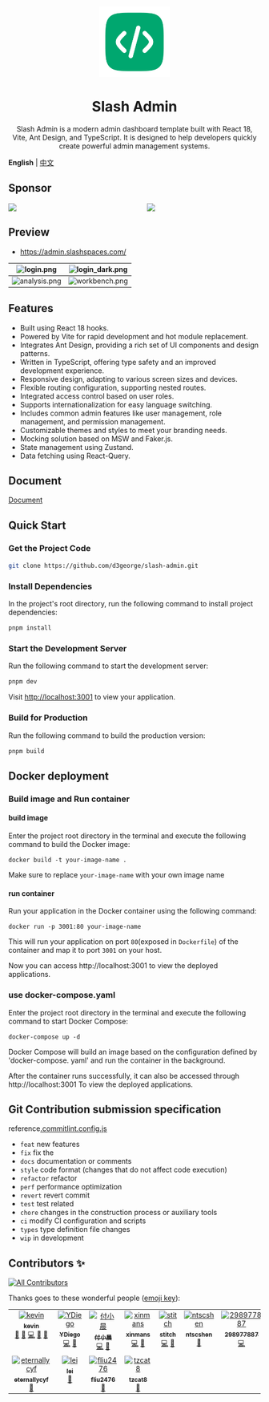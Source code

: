 <div align="center"> 
<br> 
<br>
<img src="./src/assets/images/logo.png" height="140" />
<h1> Slash Admin </h1>
<p style="font-size: 14px">
  Slash Admin is a modern admin dashboard template built with React 18, Vite, Ant Design, and TypeScript. It is designed to help developers quickly create powerful admin management systems.
</p>
</div>

**English** | [中文](./README.zh-CN.md)

##  Sponsor
<div style="display: flex; gap: 50px"> 
  <img style="width:300px" src="https://d3george.github.io/github-static/pay/weixin.jpg" >
  <img style="width:300px" src="https://d3george.github.io/github-static/pay/buymeacoffee.png" />
</div>

## Preview
+ https://admin.slashspaces.com/

|![login.png](https://d3george.github.io/github-static/slash-admin/login.jpeg)|![login_dark.png](https://d3george.github.io/github-static/slash-admin/login_dark.jpeg)
| ----------------------------------------------------------------- | ------------------------------------------------------------------- |
|![analysis.png](https://d3george.github.io/github-static/slash-admin/analysis.png)|![workbench.png](https://d3george.github.io/github-static/slash-admin/workbench.png)

## Features

- Built using React 18 hooks.
- Powered by Vite for rapid development and hot module replacement.
- Integrates Ant Design, providing a rich set of UI components and design patterns.
- Written in TypeScript, offering type safety and an improved development experience.
- Responsive design, adapting to various screen sizes and devices.
- Flexible routing configuration, supporting nested routes.
- Integrated access control based on user roles.
- Supports internationalization for easy language switching.
- Includes common admin features like user management, role management, and permission management.
- Customizable themes and styles to meet your branding needs.
- Mocking solution based on MSW and Faker.js.
- State management using Zustand.
- Data fetching using React-Query.

## Document
[Document](https://docs-admin.slashspaces.com/)

## Quick Start

### Get the Project Code

```bash
git clone https://github.com/d3george/slash-admin.git
```

### Install Dependencies

In the project's root directory, run the following command to install project dependencies:

```bash
pnpm install
```

### Start the Development Server

Run the following command to start the development server:

```bash
pnpm dev
```

Visit [http://localhost:3001](http://localhost:3001) to view your application.

### Build for Production

Run the following command to build the production version:

```bash
pnpm build
```

## Docker deployment


### Build image and Run container
#### build image
Enter the project root directory in the terminal and execute the following command to build the Docker image:
```
docker build -t your-image-name .
```
Make sure to replace `your-image-name` with your own image name 

#### run container
Run your application in the Docker container using the following command:
```
docker run -p 3001:80 your-image-name
```
This will run your application on port `80`(exposed in `Dockerfile`) of the container and map it to port `3001` on your host.

Now you can access http://localhost:3001 to view the deployed applications.

### use docker-compose.yaml
Enter the project root directory in the terminal and execute the following command to start Docker Compose:
```
docker-compose up -d
```
Docker Compose will build an image based on the configuration defined by 'docker-compose. yaml' and run the container in the background.

After the container runs successfully, it can also be accessed through http://localhost:3001 To view the deployed applications.


## Git Contribution submission specification

reference[.commitlint.config.js](./commitlint.config.js)

- `feat` new features
- `fix`  fix the
- `docs` documentation or comments
- `style` code format (changes that do not affect code execution)
- `refactor` refactor
- `perf` performance optimization
- `revert` revert commit
- `test` test related
- `chore` changes in the construction process or auxiliary tools
- `ci` modify CI configuration and scripts
- `types` type definition file changes
- `wip` in development

## Contributors ✨

<!-- ALL-CONTRIBUTORS-BADGE:START - Do not remove or modify this section -->
[![All Contributors](https://img.shields.io/badge/all_contributors-11-orange.svg?style=flat-square)](#contributors-)
<!-- ALL-CONTRIBUTORS-BADGE:END -->

Thanks goes to these wonderful people ([emoji key](https://allcontributors.org/docs/en/emoji-key)):

<!-- ALL-CONTRIBUTORS-LIST:START - Do not remove or modify this section -->
<!-- prettier-ignore-start -->
<!-- markdownlint-disable -->
<table>
  <tbody>
    <tr>
      <td align="center" valign="top" width="14.28%"><a href="https://blog.slashspaces.com/"><img src="https://avatars.githubusercontent.com/u/143698843?v=4?s=72" width="72px;" alt="kevin"/><br /><sub><b>kevin</b></sub></a><br /><a href="#design-d3george" title="Design">🎨</a> <a href="#tool-d3george" title="Tools">🔧</a> <a href="https://github.com/d3george/slash-admin/commits?author=d3george" title="Code">💻</a> <a href="https://github.com/d3george/slash-admin/issues?q=author%3Ad3george" title="Bug reports">🐛</a> <a href="https://github.com/d3george/slash-admin/commits?author=d3george" title="Documentation">📖</a></td>
      <td align="center" valign="top" width="14.28%"><a href="https://github.com/ydiego"><img src="https://avatars.githubusercontent.com/u/13268002?v=4?s=72" width="72px;" alt="YDiego"/><br /><sub><b>YDiego</b></sub></a><br /><a href="https://github.com/d3george/slash-admin/commits?author=ydiego" title="Code">💻</a> <a href="https://github.com/d3george/slash-admin/issues?q=author%3Aydiego" title="Bug reports">🐛</a></td>
      <td align="center" valign="top" width="14.28%"><a href="https://fuxiaochen.com/"><img src="https://avatars.githubusercontent.com/u/65325004?v=4?s=72" width="72px;" alt="付小晨"/><br /><sub><b>付小晨</b></sub></a><br /><a href="https://github.com/d3george/slash-admin/commits?author=aifuxi" title="Code">💻</a> <a href="https://github.com/d3george/slash-admin/issues?q=author%3Aaifuxi" title="Bug reports">🐛</a></td>
      <td align="center" valign="top" width="14.28%"><a href="https://github.com/xinmans"><img src="https://avatars.githubusercontent.com/u/2713008?v=4?s=72" width="72px;" alt="xinmans"/><br /><sub><b>xinmans</b></sub></a><br /><a href="https://github.com/d3george/slash-admin/commits?author=xinmans" title="Code">💻</a> <a href="#tool-xinmans" title="Tools">🔧</a></td>
      <td align="center" valign="top" width="14.28%"><a href="https://github.com/stitchLau"><img src="https://avatars.githubusercontent.com/u/52861440?v=4?s=72" width="72px;" alt="stitch"/><br /><sub><b>stitch</b></sub></a><br /><a href="https://github.com/d3george/slash-admin/commits?author=stitchLau" title="Code">💻</a> <a href="https://github.com/d3george/slash-admin/issues?q=author%3AstitchLau" title="Bug reports">🐛</a></td>
      <td align="center" valign="top" width="14.28%"><a href="https://github.com/ntscshen"><img src="https://avatars.githubusercontent.com/u/21041458?v=4?s=72" width="72px;" alt="ntscshen"/><br /><sub><b>ntscshen</b></sub></a><br /><a href="#tool-ntscshen" title="Tools">🔧</a></td>
      <td align="center" valign="top" width="14.28%"><a href="https://github.com/298977887"><img src="https://avatars.githubusercontent.com/u/127030474?v=4?s=72" width="72px;" alt="298977887"/><br /><sub><b>298977887</b></sub></a><br /><a href="https://github.com/d3george/slash-admin/commits?author=298977887" title="Code">💻</a></td>
    </tr>
    <tr>
      <td align="center" valign="top" width="14.28%"><a href="https://www.yuque.com/eternallycyf"><img src="https://avatars.githubusercontent.com/u/63464198?v=4?s=72" width="72px;" alt="eternallycyf"/><br /><sub><b>eternallycyf</b></sub></a><br /><a href="#tool-eternallycyf" title="Tools">🔧</a></td>
      <td align="center" valign="top" width="14.28%"><a href="https://github.com/hugepizza"><img src="https://avatars.githubusercontent.com/u/23519941?v=4?s=72" width="72px;" alt="lei"/><br /><sub><b>lei</b></sub></a><br /><a href="https://github.com/d3george/slash-admin/issues?q=author%3Ahugepizza" title="Bug reports">🐛</a></td>
      <td align="center" valign="top" width="14.28%"><a href="https://github.com/fliu2476"><img src="https://avatars.githubusercontent.com/u/19582252?v=4?s=72" width="72px;" alt="fliu2476"/><br /><sub><b>fliu2476</b></sub></a><br /><a href="https://github.com/d3george/slash-admin/issues?q=author%3Afliu2476" title="Bug reports">🐛</a></td>
      <td align="center" valign="top" width="14.28%"><a href="https://github.com/chenyuxi2002"><img src="https://avatars.githubusercontent.com/u/59554586?v=4?s=72" width="72px;" alt="tzcat8"/><br /><sub><b>tzcat8</b></sub></a><br /><a href="https://github.com/d3george/slash-admin/commits?author=chenyuxi2002" title="Documentation">📖</a></td>
    </tr>
  </tbody>
</table>

<!-- markdownlint-restore -->
<!-- prettier-ignore-end -->

<!-- ALL-CONTRIBUTORS-LIST:END -->
